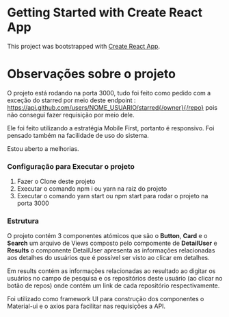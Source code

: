 # Getting Started with Create React App

This project was bootstrapped with [Create React App](https://github.com/facebook/create-react-app).

# Observações sobre o projeto

O projeto está rodando na porta 3000, tudo foi feito como pedido com a exceção do starred por meio deste endpoint : https://api.github.com/users/NOME_USUARIO/starred{/owner}{/repo}
pois não consegui fazer requisição por meio dele.

Ele foi feito utilizando a estratégia Mobile First, portanto é responsivo.
Foi pensado também na facilidade de uso do sistema.

Estou aberto a melhorias.

### Configuração para Executar o projeto

1. Fazer o Clone deste projeto
2. Executar o comando npm i ou yarn na raiz do projeto
3. Executar o comando yarn start ou npm start para rodar o projeto na porta 3000

### Estrutura

O projeto contém 3 componentes atómicos que são o **Button**, **Card** e o **Search**
um arquivo de Views composto pelo compomente de **DetailUser** e **Results** o componente DetailUser apresenta as informações relacionadas aos detalhes do usuários que é possível ser visto ao clicar em detalhes.

Em results contém as informações relacionadas ao resultado ao digitar os usuários no campo de pesquisa e os repositórios deste usuário (ao clicar no botão de repos) onde contém um link de cada repositório respectivamente.

Foi utilizado como framework UI para construção dos componentes o Material-ui e o axios para facilitar nas requisições a API.
